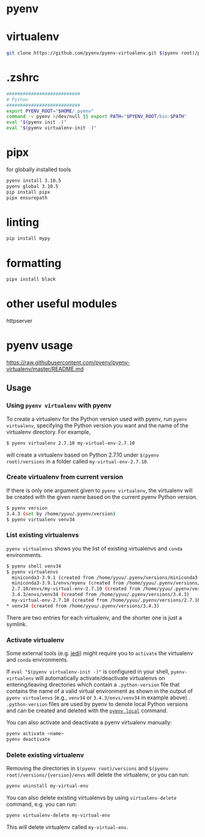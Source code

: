 # pyenv #

# virtualenv #

```sh
git clone https://github.com/pyenv/pyenv-virtualenv.git $(pyenv root)/plugins/pyenv-virtualenv
```

# .zshrc #

```sh
###########################
# Python
###########################
export PYENV_ROOT="$HOME/.pyenv"
command -v pyenv >/dev/null || export PATH="$PYENV_ROOT/bin:$PATH"
eval "$(pyenv init -)"
eval "$(pyenv virtualenv-init -)"
```

# pipx #

for globally installed tools

```sh
pyenv install 3.10.5
pyenv global 3.10.5
pip install pipx
pipx ensurepath
```

# linting #

```sh
pip install mypy
```

# formatting #

```sh
pipx install black
```

# other useful modules

httpserver

# pyenv usage

https://raw.githubusercontent.com/pyenv/pyenv-virtualenv/master/README.md

## Usage

### Using `pyenv virtualenv` with pyenv

To create a virtualenv for the Python version used with pyenv, run
`pyenv virtualenv`, specifying the Python version you want and the name
of the virtualenv directory. For example,

```sh
$ pyenv virtualenv 2.7.10 my-virtual-env-2.7.10
```

will create a virtualenv based on Python 2.7.10 under `$(pyenv root)/versions` in a
folder called `my-virtual-env-2.7.10`.


### Create virtualenv from current version

If there is only one argument given to `pyenv virtualenv`, the virtualenv will
be created with the given name based on the current pyenv Python version.

```sh
$ pyenv version
3.4.3 (set by /home/yyuu/.pyenv/version)
$ pyenv virtualenv venv34
```


### List existing virtualenvs

`pyenv virtualenvs` shows you the list of existing virtualenvs and `conda` environments.

```sh
$ pyenv shell venv34
$ pyenv virtualenvs
  miniconda3-3.9.1 (created from /home/yyuu/.pyenv/versions/miniconda3-3.9.1)
  miniconda3-3.9.1/envs/myenv (created from /home/yyuu/.pyenv/versions/miniconda3-3.9.1)
  2.7.10/envs/my-virtual-env-2.7.10 (created from /home/yyuu/.pyenv/versions/2.7.10)
  3.4.3/envs/venv34 (created from /home/yyuu/.pyenv/versions/3.4.3)
  my-virtual-env-2.7.10 (created from /home/yyuu/.pyenv/versions/2.7.10)
* venv34 (created from /home/yyuu/.pyenv/versions/3.4.3)
```

There are two entries for each virtualenv, and the shorter one is just a symlink.


### Activate virtualenv

Some external tools (e.g. [jedi](https://github.com/davidhalter/jedi)) might
require you to `activate` the virtualenv and `conda` environments.

If `eval "$(pyenv virtualenv-init -)"` is configured in your shell, `pyenv-virtualenv` will automatically activate/deactivate virtualenvs on entering/leaving directories which contain a `.python-version` file that contains the name of a valid virtual environment as shown in the output of `pyenv virtualenvs` (e.g., `venv34` or `3.4.3/envs/venv34` in example above) . `.python-version` files are used by pyenv to denote local Python versions and can be created and deleted with the [`pyenv local`](https://github.com/pyenv/pyenv/blob/master/COMMANDS.md#pyenv-local) command.

You can also activate and deactivate a pyenv virtualenv manually:

```sh
pyenv activate <name>
pyenv deactivate
```


### Delete existing virtualenv

Removing the directories in `$(pyenv root)/versions` and `$(pyenv root)/versions/{version}/envs` will delete the virtualenv, or you can run:

```sh
pyenv uninstall my-virtual-env
```

You can also delete existing virtualenvs by using `virtualenv-delete` command, e.g. you can run:
```sh
pyenv virtualenv-delete my-virtual-env
```
This will delete virtualenv called `my-virtual-env`.
